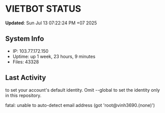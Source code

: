 # VIETBOT STATUS
**Updated**: Sun Jul 13 07:22:24 PM +07 2025

## System Info
- IP: 103.77.172.150
- Uptime: up 1 week, 23 hours, 9 minutes
- Files: 43328

## Last Activity

to set your account's default identity.
Omit --global to set the identity only in this repository.

fatal: unable to auto-detect email address (got 'root@vinh3690.(none)')
